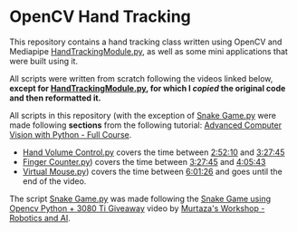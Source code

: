 # OpenCV Hand Tracking

This repository contains a hand tracking class written using OpenCV and Mediapipe [HandTrackingModule.py](https://github.com/Ahmed-Badr01/OpenCV-Hand-Tracking/blob/main/HandTrackingModule.py), as well as some mini applications that were built using it.

All scripts were written from scratch following the videos linked below, **except for [HandTrackingModule.py](https://github.com/Ahmed-Badr01/OpenCV-Hand-Tracking/blob/main/HandTrackingModule.py), for which I _copied_ the original code and then reformatted it.**

All scripts in this repository (with the exception of [Snake Game.py](https://github.com/Ahmed-Badr01/OpenCV-Hand-Tracking/blob/main/Snake%20Game.py) were made following __sections__ from the following tutorial: [Advanced Computer Vision with Python - Full Course](https://www.youtube.com/watch?v=01sAkU_NvOY).

- [Hand Volume Control.py](https://github.com/Ahmed-Badr01/OpenCV-Hand-Tracking/blob/main/Hand%20Volume%20Control.py) covers the time between [2:52:10](https://youtu.be/01sAkU_NvOY?t=10330) and [3:27:45](https://youtu.be/01sAkU_NvOY?t=12465)
- [Finger Counter.py](https://github.com/Ahmed-Badr01/OpenCV-Hand-Tracking/blob/main/Finger%20Counter.py)) covers the time between [3:27:45](https://youtu.be/01sAkU_NvOY?t=12465) and [4:05:43](https://youtu.be/01sAkU_NvOY?t=14743)
- [Virtual Mouse.py](https://github.com/Ahmed-Badr01/OpenCV-Hand-Tracking/blob/main/Virtual%20Mouse.py)) covers the time between [6:01:26](https://youtu.be/01sAkU_NvOY?t=21686) and goes until the end of the video.

The script [Snake Game.py](https://github.com/Ahmed-Badr01/OpenCV-Hand-Tracking/blob/main/Snake%20Game.py) was made following the [Snake Game using Opencv Python + 3080 Ti Giveaway](https://www.youtube.com/watch?v=w26Ze6lP02Y) video by [Murtaza's Workshop - Robotics and AI](https://www.youtube.com/@murtazasworkshop).
